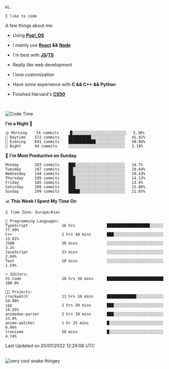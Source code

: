 ```
Hi.

I like to code
```

A few things about me:

-   Using **[Pop!\_OS](https://pop.system76.com/)**

-   I mainly use **[React](https://reactjs.org/) && [Node](https://nodejs.org/en/)**

-   I'm best with **[JS](https://www.javascript.com/)/[TS](https://www.typescriptlang.org/)**

-   Really like web development

-   I love customization

-   Have some experience with **C && C++ && Python**

-   Finished Harvard's **[CS50](https://cs50.harvard.edu)**

<br>

<!--START_SECTION:waka-->
![Code Time](http://img.shields.io/badge/Code%20Time-277%20hrs%2020%20mins-blue)

**I'm a Night 🦉** 

```text
🌞 Morning    74 commits     █░░░░░░░░░░░░░░░░░░░░░░░░   5.36% 
🌆 Daytime    572 commits    ██████████░░░░░░░░░░░░░░░   41.42% 
🌃 Evening    691 commits    ████████████░░░░░░░░░░░░░   50.04% 
🌙 Night      44 commits     ░░░░░░░░░░░░░░░░░░░░░░░░░   3.19%

```
📅 **I'm Most Productive on Sunday** 

```text
Monday       203 commits    ███░░░░░░░░░░░░░░░░░░░░░░   14.7% 
Tuesday      147 commits    ██░░░░░░░░░░░░░░░░░░░░░░░   10.64% 
Wednesday    144 commits    ██░░░░░░░░░░░░░░░░░░░░░░░   10.43% 
Thursday     195 commits    ███░░░░░░░░░░░░░░░░░░░░░░   14.12% 
Friday       185 commits    ███░░░░░░░░░░░░░░░░░░░░░░   13.4% 
Saturday     208 commits    ███░░░░░░░░░░░░░░░░░░░░░░   15.06% 
Sunday       299 commits    █████░░░░░░░░░░░░░░░░░░░░   21.65%

```


📊 **This Week I Spent My Time On** 

```text
⌚︎ Time Zone: Europe/Kiev

💬 Programming Languages: 
TypeScript               16 hrs              ███████████████████░░░░░░   77.99% 
C++                      2 hrs 40 mins       ███░░░░░░░░░░░░░░░░░░░░░░   13.01% 
JSON                     38 mins             ░░░░░░░░░░░░░░░░░░░░░░░░░   3.1% 
JavaScript               33 mins             ░░░░░░░░░░░░░░░░░░░░░░░░░   2.69% 
Text                     18 mins             ░░░░░░░░░░░░░░░░░░░░░░░░░   1.54%

🔥 Editors: 
VS Code                  20 hrs 30 mins      █████████████████████████   100.0%

🐱‍💻 Projects: 
crackwatch               11 hrs 16 mins      █████████████░░░░░░░░░░░░   54.98% 
cpp                      2 hrs 59 mins       ███░░░░░░░░░░░░░░░░░░░░░░   14.55% 
animedao-parser          2 hrs 39 mins       ███░░░░░░░░░░░░░░░░░░░░░░   13.0% 
anime-watcher            1 hr 25 mins        █░░░░░░░░░░░░░░░░░░░░░░░░   6.96% 
tronixme                 58 mins             █░░░░░░░░░░░░░░░░░░░░░░░░   4.74%

```


 Last Updated on 20/01/2022 12:29:08 UTC
<!--END_SECTION:waka-->

<br>

<img title="" src="https://raw.githubusercontent.com/Trunkelis/Trunkelis/output/github-contribution-grid-snake.svg" alt="very cool snake thingey" data-align="left">
